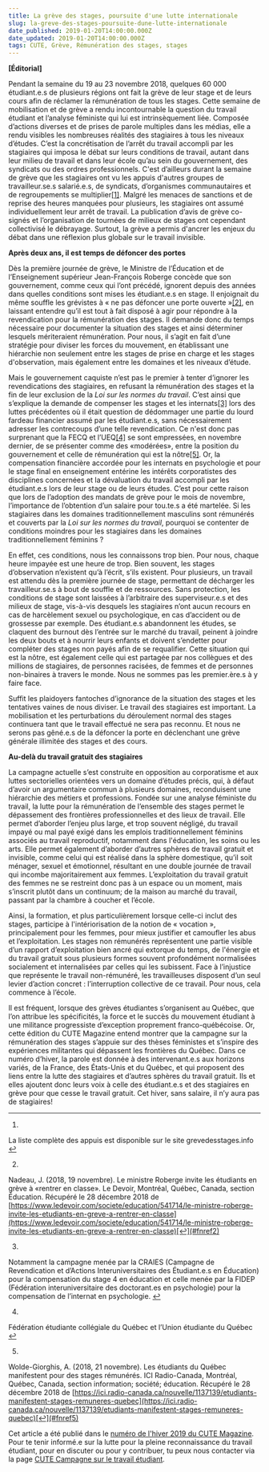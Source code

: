 ```yaml
---
title: La grève des stages, poursuite d'une lutte internationale
slug: la-greve-des-stages-poursuite-dune-lutte-internationale
date_published: 2019-01-20T14:00:00.000Z
date_updated: 2019-01-20T14:00:00.000Z
tags: CUTE, Grève, Rémunération des stages, stages
---
```


**[Éditorial]**

Pendant la semaine du 19 au 23 novembre 2018, quelques 60 000 étudiant.e.s de plusieurs régions ont fait la grève de leur stage et de leurs cours afin de réclamer la rémunération de tous les stages. Cette semaine de mobilisation et de grève a rendu incontournable la question du travail étudiant et l’analyse féministe qui lui est intrinsèquement liée. Composée d’actions diverses et de prises de parole multiples dans les médias, elle a rendu visibles les nombreuses réalités des stagiaires à tous les niveaux d’études. C’est la concrétisation de l’arrêt du travail accompli par les stagiaires qui imposa le débat sur leurs conditions de travail, autant dans leur milieu de travail et dans leur école qu’au sein du gouvernement, des syndicats ou des ordres professionnels. C'est d’ailleurs durant la semaine de grève que les stagiaires ont vu les appuis d'autres groupes de travailleur.se.s salarié.e.s, de syndicats, d’organismes communautaires et de regroupements se multiplier[[1]](#fn1). Malgré les menaces de sanctions et de reprise des heures manquées pour plusieurs, les stagiaires ont assumé individuellement leur arrêt de travail. La publication d’avis de grève co-signés et l’organisation de tournées de milieux de stages ont cependant collectivisé le débrayage. Surtout, la grève a permis d'ancrer les enjeux du débat dans une réflexion plus globale sur le travail invisible.

**Après deux ans, il est temps de défoncer des portes**

Dès la première journée de grève, le Ministre de l’Éducation et de l’Enseignement supérieur Jean-François Roberge concède que son gouvernement, comme ceux qui l’ont précédé, ignorent depuis des années dans quelles conditions sont mises les étudiant.e.s en stage. Il enjoignait du même souffle les grévistes à « ne pas défoncer une porte ouverte »[[2]](#fn2), en laissant entendre qu’il est tout à fait disposé à agir pour répondre à la revendication pour la rémunération des stages. Il demande donc du temps nécessaire pour documenter la situation des stages et ainsi déterminer lesquels mériteraient rémunération. Pour nous, il s’agit en fait d’une stratégie pour diviser les forces du mouvement, en établissant une hiérarchie non seulement entre les stages de prise en charge et les stages d'observation, mais également entre les domaines et les niveaux d’étude.

Mais le gouvernement caquiste n’est pas le premier à tenter d’ignorer les revendications des stagiaires, en refusant la rémunération des stages et la fin de leur exclusion de la *Loi sur les normes du travail*. C’est ainsi que s’explique la demande de compenser les stages et les internats[[3]](#fn3) lors des luttes précédentes où il était question de dédommager une partie du lourd fardeau financier assumé par les étudiant.e.s, sans nécessairement adresser les contrecoups d’une telle revendication. Ce n'est donc pas surprenant que la FECQ et l’UEQ[[4]](#fn4) se sont empressées, en novembre dernier, de se présenter comme des «modérées», entre la position du gouvernement et celle de rémunération qui est la nôtre[[5]](#fn5). Or, la compensation financière accordée pour les internats en psychologie et pour le stage final en enseignement entérine les intérêts corporatistes des disciplines concernées et la dévaluation du travail accompli par les étudiant.e.s lors de leur stage ou de leurs études. C’est pour cette raison que lors de l’adoption des mandats de grève pour le mois de novembre, l’importance de l’obtention d’un salaire pour tou.te.s a été martelée. Si les stagiaires dans les domaines traditionnellement masculins sont rémunérés et couverts par la *Loi sur les normes du travail*, pourquoi se contenter de conditions moindres pour les stagiaires dans les domaines traditionnellement féminins ?

En effet, ces conditions, nous les connaissons trop bien. Pour nous, chaque heure impayée est une heure de trop. Bien souvent, les stages d’observation n’existent qu’à l’écrit, s’ils existent. Pour plusieurs, un travail est attendu dès la première journée de stage, permettant de décharger les travailleur.se.s à bout de souffle et de ressources. Sans protection, les conditions de stage sont laissées à l’arbitraire des superviseur.e.s et des milieux de stage, vis-à-vis desquels les stagiaires n’ont aucun recours en cas de harcèlement sexuel ou psychologique, en cas d’accident ou de grossesse par exemple. Des étudiant.e.s abandonnent les études, se claquent des burnout dès l’entrée sur le marché du travail, peinent à joindre les deux bouts et à nourrir leurs enfants et doivent s’endetter pour compléter des stages non payés afin de se requalifier. Cette situation qui est la nôtre, est également celle qui est partagée par nos collègues et des millions de stagiaires, de personnes racisées, de femmes et de personnes non-binaires à travers le monde. Nous ne sommes pas les premier.ère.s à y faire face.

Suffit les plaidoyers fantoches d’ignorance de la situation des stages et les tentatives vaines de nous diviser. Le travail des stagiaires est important. La mobilisation et les perturbations du déroulement normal des stages continuera tant que le travail effectué ne sera pas reconnu. Et nous ne serons pas gêné.e.s de la défoncer la porte en déclenchant une grève générale illimitée des stages et des cours.

**Au-delà du travail gratuit des stagiaires**

La campagne actuelle s’est construite en opposition au corporatisme et aux luttes sectorielles orientées vers un domaine d’études précis, qui, à défaut d’avoir un argumentaire commun à plusieurs domaines, reconduisent une hiérarchie des métiers et professions. Fondée sur une analyse féministe du travail, la lutte pour la rémunération de l’ensemble des stages permet le dépassement des frontières professionnelles et des lieux de travail. Elle permet d’aborder l’enjeu plus large, et trop souvent négligé, du travail impayé ou mal payé exigé dans les emplois traditionnellement féminins associés au travail reproductif, notamment dans l'éducation, les soins ou les arts. Elle permet également d’aborder d’autres sphères de travail gratuit et invisible, comme celui qui est réalisé dans la sphère domestique, qu’il soit ménager, sexuel et émotionnel, résultant en une double journée de travail qui incombe majoritairement aux femmes. L’exploitation du travail gratuit des femmes ne se restreint donc pas à un espace ou un moment, mais s’inscrit plutôt dans un continuum; de la maison au marché du travail, passant par la chambre à coucher et l’école.

Ainsi, la formation, et plus particulièrement lorsque celle-ci inclut des stages, participe à l'intériorisation de la notion de « vocation », principalement pour les femmes, pour mieux justifier et camoufler les abus et l’exploitation. Les stages non rémunérés représentent une partie visible d’un rapport d’exploitation bien ancré qui extorque du temps, de l'énergie et du travail gratuit sous plusieurs formes souvent profondément normalisées socialement et internalisées par celles qui les subissent. Face à l’injustice que représente le travail non-rémunéré, les travailleuses disposent d’un seul levier d’action concret : l’interruption collective de ce travail. Pour nous, cela commence à l’école.

Il est fréquent, lorsque des grèves étudiantes s’organisent au Québec, que l’on attribue les spécificités, la force et le succès du mouvement étudiant à une militance progressiste d’exception proprement franco-québécoise. Or, cette édition du CUTE Magazine entend montrer que la campagne sur la rémunération des stages s’appuie sur des thèses féministes et s’inspire des expériences militantes qui dépassent les frontières du Québec. Dans ce numéro d’hiver, la parole est donnée à des intervenant.e.s aux horizons variés, de la France, des États-Unis et du Québec, et qui proposent des liens entre la lutte des stagiaires et d’autres sphères du travail gratuit. Ils et elles ajoutent donc leurs voix à celle des étudiant.e.s et des stagiaires en grève pour que cesse le travail gratuit. Cet hiver, sans salaire, il n’y aura pas de stagiaires!

---

1. 
La liste complète des appuis est disponible sur le site grevedesstages.info [↩︎](#fnref1)

2. 
Nadeau, J. (2018, 19 novembre). Le ministre Roberge invite les étudiants en grève à «rentrer en classe». Le Devoir, Montréal, Québec, Canada, section Éducation. Récupéré le 28 décembre 2018 de [https://www.ledevoir.com/societe/education/541714/le-ministre-roberge-invite-les-etudiants-en-greve-a-rentrer-en-classe](https://www.ledevoir.com/societe/education/541714/le-ministre-roberge-invite-les-etudiants-en-greve-a-rentrer-en-classe)[↩︎](#fnref2)

3. 
Notamment la campagne menée par la CRAIES (Campagne de Revendication et d’Actions Interuniversitaires des Étudiant.e.s en Éducation) pour la compensation du stage 4 en éducation et celle menée par la FIDEP (Fédération interuniversitaire des doctorant.es en psychologie) pour la compensation de l’internat en psychologie. [↩︎](#fnref3)

4. 
Fédération étudiante collégiale du Québec et l’Union étudiante du Québec [↩︎](#fnref4)

5. 
Wolde-Giorghis, A. (2018, 21 novembre). Les étudiants du Québec manifestent pour des stages rémunérés. ICI Radio-Canada, Montréal, Québec, Canada, section information; société; éducation. Récupéré le 28 décembre 2018 de [https://ici.radio-canada.ca/nouvelle/1137139/etudiants-manifestent-stages-remuneres-quebec](https://ici.radio-canada.ca/nouvelle/1137139/etudiants-manifestent-stages-remuneres-quebec)[↩︎](#fnref5)

Cet article a été publié dans le [numéro de l'hiver 2019 du CUTE Magazine](https://issuu.com/cute-mv/docs/cutemag5f__1_). Pour te tenir informé.e sur la lutte pour la pleine reconnaissance du travail étudiant, pour en discuter ou pour y contribuer, tu peux nous contacter via la page [CUTE Campagne sur le travail étudiant](https://www.facebook.com/campagnetravailetudiant/).
